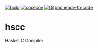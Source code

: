 [![build](https://github.com/Zylphrex/hscc/actions/workflows/build.yaml/badge.svg)](https://github.com/Zylphrex/hscc/actions/workflows/build.yaml)
[![codecov](https://codecov.io/gh/Zylphrex/hscc/branch/main/graph/badge.svg?token=5SV6G7CF0O)](https://codecov.io/gh/Zylphrex/hscc)
[![Gitpod ready-to-code](https://img.shields.io/badge/Gitpod-ready--to--code-blue?logo=gitpod)](https://gitpod.io/#https://github.com/Zylphrex/hscc)

# hscc
Haskell C Compiler
